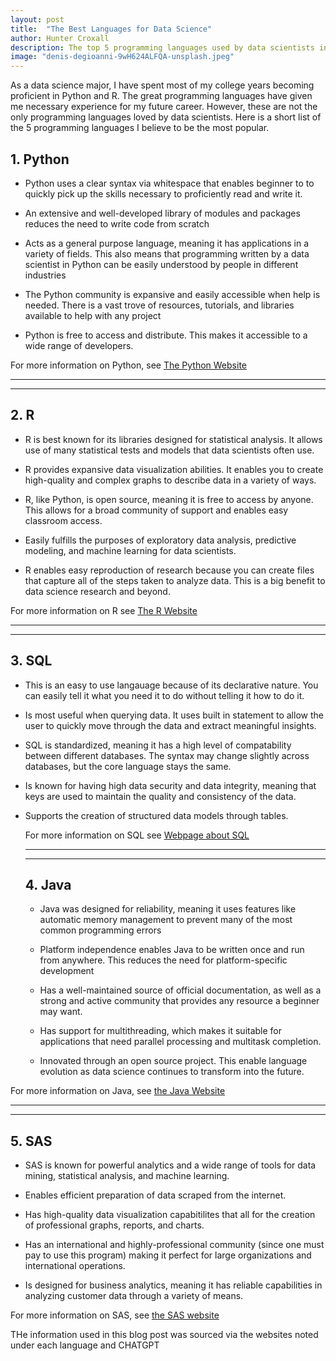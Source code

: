 ```yaml
---
layout: post
title:  "The Best Languages for Data Science"
author: Hunter Croxall
description: The top 5 programming languages used by data scientists in the classroom and in the office
image: "denis-degioanni-9wH624ALFQA-unsplash.jpeg"
---
```


As a data science major, I have spent most of my college years becoming proficient in Python and R. The great programming languages have given me necessary experience for my future career. However, these are not the only programming languages loved by data scientists. Here is a short list of the 5 programming languages I believe to be the most popular.

## 1. Python

* Python uses a clear syntax via whitespace that enables beginner to to quickly pick up  the skills necessary to proficiently read and write it.

* An extensive and well-developed library of modules and packages reduces the need to write code from scratch

* Acts as a general purpose language, meaning it has applications in a variety of fields. This also means that programming written by a data scientist in Python can be easily understood by people in different industries

* The Python community is expansive and easily accessible when help is needed. There is a vast trove of resources, tutorials, and libraries available to help with any project

* Python is free to access and distribute. This makes it accessible to a wide range of developers.

For more information on Python, see [The Python Website](https://www.python.org/doc/essays/blurb/)


---
---
## 2. R

* R is best known for its libraries designed for statistical analysis. It allows use of many statistical tests and models that data scientists often use.

* R provides expansive data visualization abilities. It enables you to create high-quality and complex graphs to describe data in a variety of ways.

* R, like Python, is open source, meaning it is free to access by anyone. This allows for a broad community of support and enables easy classroom access.

* Easily fulfills the purposes of exploratory data analysis, predictive modeling, and machine learning for data scientists.

* R enables easy reproduction of research because you can create files that capture all of the steps taken to analyze data. This is a big benefit to data science research and beyond.

For more information on R see [The R Website](https://www.r-project.org/about.html)


---
---
## 3. SQL

* This is an easy to use langauage because of its declarative nature. You can easily tell it what you need it to do without telling it how to do it.

* Is most useful when querying data. It uses built in statement to allow the user to quickly move through the data and extract meaningful insights.

* SQL is standardized, meaning it has a high level of compatability between different databases. The syntax may change slightly across databases, but the core language stays the same.

* Is known for having high data security and data integrity, meaning that keys are used to maintain the quality and consistency of the data.

* Supports the creation of structured data models through tables.

  For more information on SQL see [Webpage about SQL](https://www.w3schools.com/sql/sql_intro.asp)


  ---
  ---
  ## 4. Java
  
  * Java was designed for reliability, meaning it uses features like automatic memory management to prevent many of the most common programming errors
 
  * Platform independence enables Java to be written once and run from anywhere. This reduces the need for platform-specific development
 
  * Has a well-maintained source of official documentation, as well as a strong and active community that provides any resource a beginner may want.
 
  * Has support for multithreading, which makes it suitable for applications that need parallel processing and multitask completion.
 
  * Innovated through an open source project. This enable language evolution as data science continues to transform into the future.
 
For more information on Java, see [the Java Website](https://www.java.com/en/download/help/whatis_java.html#:~:text=Java%20is%20a%20programming%20language,services%20and%20applications%20are%20built.)


---
---
## 5. SAS

* SAS is known for powerful analytics and a wide range of tools for data mining, statistical analysis, and machine learning.

* Enables efficient preparation of data scraped from the internet.

* Has high-quality data visualization capabitilites that all for the creation of professional graphs, reports, and charts.

* Has an international and highly-professional community (since one must pay to use this program) making it perfect for large organizations and international operations.

* Is designed for business analytics, meaning it has reliable capabilities in analyzing customer data through a variety of means.

For more information on SAS, see [the SAS website](https://www.sas.com/en_us/company-information.html)



THe information used in this blog post was sourced via the websites noted under each language and CHATGPT

